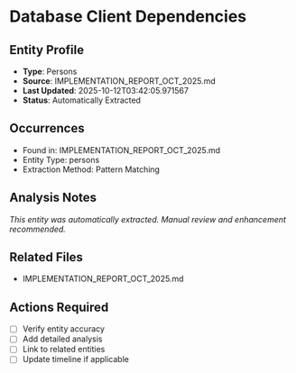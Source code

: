 # Database Client Dependencies

## Entity Profile
- **Type**: Persons
- **Source**: IMPLEMENTATION_REPORT_OCT_2025.md
- **Last Updated**: 2025-10-12T03:42:05.971567
- **Status**: Automatically Extracted

## Occurrences
- Found in: IMPLEMENTATION_REPORT_OCT_2025.md
- Entity Type: persons
- Extraction Method: Pattern Matching

## Analysis Notes
*This entity was automatically extracted. Manual review and enhancement recommended.*

## Related Files
- IMPLEMENTATION_REPORT_OCT_2025.md

## Actions Required
- [ ] Verify entity accuracy
- [ ] Add detailed analysis
- [ ] Link to related entities
- [ ] Update timeline if applicable
